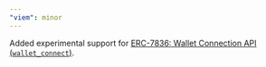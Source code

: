 ```yaml
---
"viem": minor
---
```


Added experimental support for [ERC-7836: Wallet Connection API (`wallet_connect`)](https://github.com/ethereum/ERCs/pull/779).
